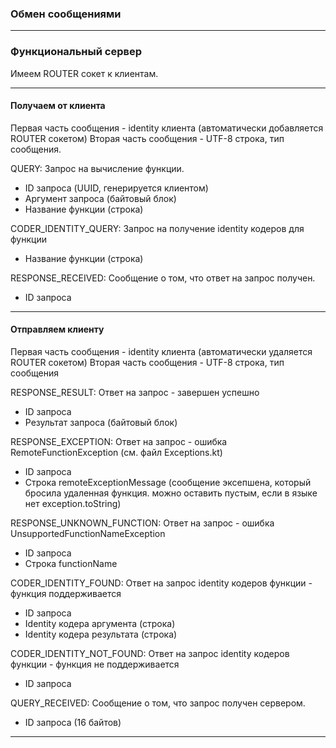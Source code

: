 ### Обмен сообщениями

----

### Функциональный сервер

Имеем ROUTER сокет к клиентам.

----

#### Получаем от клиента

Первая часть сообщения - identity клиента (автоматически добавляется ROUTER сокетом)
Вторая часть сообщения - UTF-8 строка, тип сообщения.

QUERY: Запрос на вычисление функции.

 - ID запроса (UUID, генерируется клиентом)
 - Аргумент запроса (байтовый блок)
 - Название функции (строка)

CODER_IDENTITY_QUERY: Запрос на получение identity кодеров для функции

 - Название функции (строка)
 
RESPONSE_RECEIVED: Сообщение о том, что ответ на запрос получен.
 
 - ID запроса

----

#### Отправляем клиенту

Первая часть сообщения - identity клиента (автоматически удаляется ROUTER сокетом)
Вторая часть сообщения - UTF-8 строка, тип сообщения

RESPONSE_RESULT: Ответ на запрос - завершен успешно

 - ID запроса
 - Результат запроса (байтовый блок)
 
RESPONSE_EXCEPTION: Ответ на запрос - ошибка RemoteFunctionException (см. файл Exceptions.kt)

- ID запроса
- Строка remoteExceptionMessage (сообщение эксепшена, который бросила удаленная функция. можно оставить пустым, если в языке нет exception.toString)

RESPONSE_UNKNOWN_FUNCTION: Ответ на запрос - ошибка UnsupportedFunctionNameException
- ID запроса
- Строка functionName
 
CODER_IDENTITY_FOUND: Ответ на запрос identity кодеров функции - функция поддерживается

 - ID запроса
 - Identity кодера аргумента (строка)
 - Identity кодера результата (строка)
 
CODER_IDENTITY_NOT_FOUND: Ответ на запрос identity кодеров функции - функция не поддерживается

 - ID запроса
 
QUERY_RECEIVED: Сообщение о том, что запрос получен сервером.

 - ID запроса (16 байтов)

----